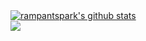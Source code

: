 <a href="https://github.com/rampantspark/github-readme-stats">
  <img align="center" src="https://github-readme-stats-rampant.vercel.app/api?username=rampantspark&hide_title=true&hide_rank=true&show_icons=true&include_all_commits=true&hide_border=true&card_width=400px&theme=transparent" alt="rampantspark's github stats"/>
</a>
<br>
<a href="https://github.com/rampantspark/github-readme-stats">
  <img align="center" src="https://github-readme-stats-rampant.vercel.app/api/top-langs/?username=rampantspark&layout=compact&hide_border=true&hide_title=true&langs_count=16&hide=css,html,asp.net,cmake&theme=transparent"/>
</a>
